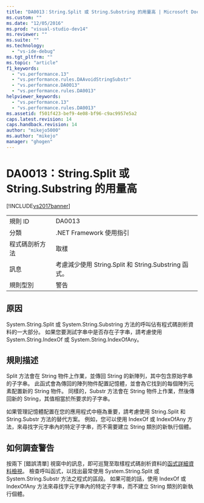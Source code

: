 ```yaml
---
title: "DA0013：String.Split 或 String.Substring 的用量高 | Microsoft Docs"
ms.custom: ""
ms.date: "12/05/2016"
ms.prod: "visual-studio-dev14"
ms.reviewer: ""
ms.suite: ""
ms.technology: 
  - "vs-ide-debug"
ms.tgt_pltfrm: ""
ms.topic: "article"
f1_keywords: 
  - "vs.performance.13"
  - "vs.performance.rules.DAAvoidStringSubstr"
  - "vs.performance.DA0013"
  - "vs.performance.rules.DA0013"
helpviewer_keywords: 
  - "vs.performance.13"
  - "vs.performance.rules.DA0013"
ms.assetid: f501f423-bef9-4e08-bf96-c9ac9957e5a2
caps.latest.revision: 14
caps.handback.revision: 14
author: "mikejo5000"
ms.author: "mikejo"
manager: "ghogen"
---
```

# DA0013：String.Split 或 String.Substring 的用量高
[!INCLUDE[vs2017banner](../code-quality/includes/vs2017banner.md)]

|||  
|-|-|  
|規則 ID|DA0013|  
|分類|.NET Framework 使用指引|  
|程式碼剖析方法|取樣|  
|訊息|考慮減少使用 String.Split 和 String.Substring 函式。|  
|規則型別|警告|  
  
## 原因  
 System.String.Split 或 System.String.Substring 方法的呼叫佔有程式碼剖析資料的一大部分。  如果您要測試字串中是否存在子字串，請考慮使用 System.String.IndexOf 或 System.String.IndexOfAny。  
  
## 規則描述  
 Split 方法會在 String 物件上作業，並傳回 String 的新陣列，其中包含原始字串的子字串。  此函式會為傳回的陣列物件配置記憶體，並會為它找到的每個陣列元素配置新的 String 物件。  同樣的，Substr 方法會在 String 物件上作業，然後傳回新的 String，其值相當於所要求的子字串。  
  
 如果管理記憶體配置在您的應用程式中極為重要，請考慮使用 String.Split 和 String.Substr 方法的替代方案。  例如，您可以使用 IndexOf 或 IndexOfAny 方法，來尋找字元字串內的特定子字串，而不需要建立 String 類別的新執行個體。  
  
## 如何調查警告  
 按兩下 \[錯誤清單\] 視窗中的訊息，即可巡覽至取樣程式碼剖析資料的[函式詳細資料檢視](../profiling/function-details-view.md)。  檢查呼叫函式，以找出最常使用 System.String.Split 或 System.String.Substr 方法之程式的區段。  如果可能的話，使用 IndexOf 或 IndexOfAny 方法來尋找字元字串內的特定子字串，而不建立 String 類別的新執行個體。